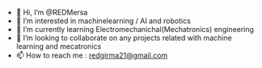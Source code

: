 - 👋 Hi, I’m @REDMersa
- 👀 I’m interested in machinelearning / AI and robotics
- 🌱 I’m currently learning Electromechanichal(Mechatronics) engineering 
- 💞️ I’m looking to collaborate on any projects related with machine learning and mecatronics
- 📫 How to reach me : redgirma21@gmail.com

<!---
REDMersa/REDMersa is a ✨ special ✨ repository because its `README.md` (this file) appears on your GitHub profile.
You can click the Preview link to take a look at your changes.
--->

